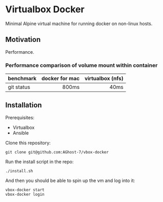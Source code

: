 # Virtualbox Docker
Minimal Alpine virtual machine for running docker on non-linux hosts.

## Motivation
Performance.

### Performance comparison of volume mount within container

|benchmark |docker for mac|virtualbox (nfs)|
|--------- |         ---: |           ---: |
|git status|800ms         |40ms            |


## Installation
Prerequisites:
- Virtualbox
- Ansible

Clone this repository:
```
git clone git@github.com:AGhost-7/vbox-docker
```

Run the install script in the repo:
```
./install.sh
```

And then you should be able to spin up the vm and log into it:
```
vbox-docker start
vbox-docker login
```
